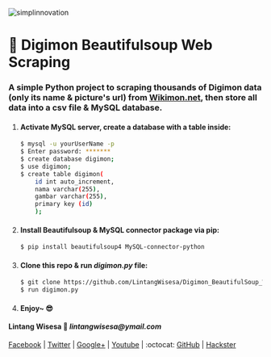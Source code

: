 ![simplinnovation](https://4.bp.blogspot.com/-f7YxPyqHAzY/WJ6VnkvE0SI/AAAAAAAADTQ/0tDQPTrVrtMAFT-q-1-3ktUQT5Il9FGdQCLcB/s350/simpLINnovation1a.png)

# 🐍 Digimon Beautifulsoup Web Scraping

### A simple Python project to scraping thousands of Digimon data (only its name & picture's url) from [Wikimon.net](https://wikimon.net/Visual_List_of_Digimon), then store all data into a csv file & MySQL database.

1. #### Activate MySQL server, create a database with a table inside:

    ```bash
    $ mysql -u yourUserName -p
    $ Enter password: *******
    $ create database digimon;
    $ use digimon;
    $ create table digimon(
        id int auto_increment,
        nama varchar(255),
        gambar varchar(255),
        primary key (id)
        ); 
    ```

2. #### Install Beautifulsoup & MySQL connector package via pip:

    ```bash
    $ pip install beautifulsoup4 MySQL-connector-python
    ```

3. #### Clone this repo & run _digimon.py_ file:

    ```bash
    $ git clone https://github.com/LintangWisesa/Digimon_BeautifulSoup_WebScraping
    $ run digimon.py
    ```

4. #### Enjoy~ 😎

#### Lintang Wisesa :love_letter: _lintangwisesa@ymail.com_

[Facebook](https://www.facebook.com/lintangbagus) | 
[Twitter](https://twitter.com/Lintang_Wisesa) |
[Google+](https://plus.google.com/u/0/+LintangWisesa1) |
[Youtube](https://www.youtube.com/user/lintangbagus) | 
:octocat: [GitHub](https://github.com/LintangWisesa) |
[Hackster](https://www.hackster.io/lintangwisesa)